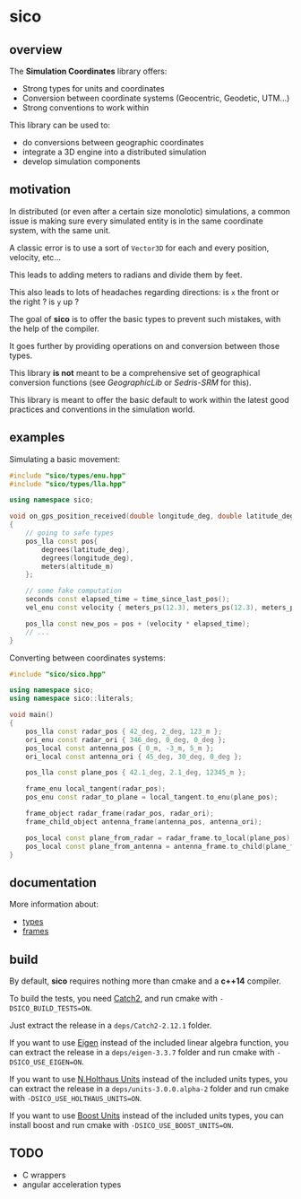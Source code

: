 # sico

## overview

The **Simulation Coordinates** library offers:

* Strong types for units and coordinates
* Conversion between coordinate systems (Geocentric, Geodetic, UTM...)
* Strong conventions to work within

This library can be used to:

* do conversions between geographic coordinates
* integrate a 3D engine into a distributed simulation
* develop simulation components

## motivation

In distributed (or even after a certain size monolotic) simulations,
a common issue is making sure every simulated entity is in the same coordinate system, with the same unit.

A classic error is to use a sort of `Vector3D` for each and every position, velocity, etc... 

This leads to adding meters to radians and divide them by feet.

This also leads to lots of headaches regarding directions: is `x` the front or the right ? is `y` up ?

The goal of **sico** is to offer the basic types to prevent such mistakes, with the help of the compiler.

It goes further by providing operations on and conversion between those types.

This library **is not** meant to be a comprehensive set of geographical conversion functions (see *GeographicLib*
or *Sedris-SRM* for this).

This library is meant to offer the basic default to work within the latest good practices and conventions in the
simulation world.

## examples

Simulating a basic movement:
```C++
#include "sico/types/enu.hpp"
#include "sico/types/lla.hpp"

using namespace sico;

void on_gps_position_received(double longitude_deg, double latitude_deg, double altitude_m)
{
    // going to safe types
    pos_lla const pos{ 
        degrees(latitude_deg), 
        degrees(longitude_deg), 
        meters(altitude_m) 
    };

    // some fake computation
    seconds const elapsed_time = time_since_last_pos();
    vel_enu const velocity { meters_ps(12.3), meters_ps(12.3), meters_ps(1.2) };

    pos_lla const new_pos = pos + (velocity * elapsed_time);
    // ...
}

```

Converting between coordinates systems:
```C++
#include "sico/sico.hpp"

using namespace sico;
using namespace sico::literals;

void main()
{
    pos_lla const radar_pos { 42_deg, 2_deg, 123_m };
    ori_enu const radar_ori { 346_deg, 0_deg, 0_deg };
    pos_local const antenna_pos { 0_m, -3_m, 5_m };
    ori_local const antenna_ori { 45_deg, 30_deg, 0_deg };

    pos_lla const plane_pos { 42.1_deg, 2.1_deg, 12345_m };

    frame_enu local_tangent(radar_pos);
    pos_enu const radar_to_plane = local_tangent.to_enu(plane_pos);

    frame_object radar_frame(radar_pos, radar_ori);
    frame_child_object antenna_frame(antenna_pos, antenna_ori);

    pos_local const plane_from_radar = radar_frame.to_local(plane_pos);
    pos_local const plane_from_antenna = antenna_frame.to_child(plane_from_radar);
}

```

## documentation

More information about:

* [types](doc/types.md)
* [frames](doc/frames.md)

## build

By default, **sico** requires nothing more than cmake and a **c++14** compiler.

To build the tests, you need [Catch2](https://github.com/catchorg/Catch2), and run
cmake with `-DSICO_BUILD_TESTS=ON`.

Just extract the release in a `deps/Catch2-2.12.1` folder.

If you want to use [Eigen](http://eigen.tuxfamily.org/index.php?title=Main_Page) 
instead of the included linear algebra function, you can extract the release in
a `deps/eigen-3.3.7` folder and run cmake with `-DSICO_USE_EIGEN=ON`.

If you want to use [N.Holthaus Units](https://github.com/nholthaus/units) 
instead of the included units types, you can extract the release in
a `deps/units-3.0.0.alpha-2` folder and run cmake with `-DSICO_USE_HOLTHAUS_UNITS=ON`.

If you want to use [Boost Units](https://www.boost.org/doc/libs/1_73_0/doc/html/boost_units.html) 
instead of the included units types, you can install boost and
run cmake with `-DSICO_USE_BOOST_UNITS=ON`.

## TODO

* C wrappers
* angular acceleration types